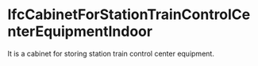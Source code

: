 IfcCabinetForStationTrainControlCenterEquipmentIndoor
=====================================================
It is a cabinet for storing station train control center equipment.


